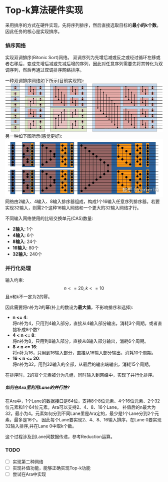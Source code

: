 # Top-k算法硬件实现

采用排序的方式在硬件实现，先将序列排序，然后直接选取目标的**最小的k个数**。因此任务的核心是实现排序。

### 排序网络

实现双调排序(Bitonic Sort)网络。
双调序列为先增后减或反之或经过循环左移或者右移后，变成先增后减或先减后增的序列，因此对任意序列需要先将其转化为双调序列，然后再通过双调排序网络排序。

一种双调排序网络如下所示(目前实现的):
![sort1](./doc/sort1.png)
另一种如下图所示(感觉更好):
![sort2](./doc/sort2.png)
网络由2输入、4输入、8输入排序器组成，构成1个16输入任意序列排序器。若要实现32输入，则需2个这种16输入网络和一个更大的32输入网络才行。

不同输入网络使用的比较交换单元(CAS)数量:

- **2输入**: 1个
- **4输入**: 6个
- **8输入**: 24个
- **16输入**: 80个
- **32输入**: 240个

### 并行化处理

输入约束:
$$n <= 20, k <= 10$$
且n和k不一定为2的幂。

因此需要将n补为2的幂(补上的数设为**最大值**，不影响排序和选择):

- **n <= 4**:  
将n补为4，只用到4输入部分，直接从4输入部分输出，消耗3个周期。或者直接补成8个数?
- **4 < n <= 8**:  
将n补为8，只用到8输入部分，直接从8输入部分输出，消耗6个周期。
- **8 < n <= 16**:  
将n补为16，只用到16输入部分，直接从16输入部分输出，消耗10个周期。
- **16 < n <= 20**:  
将n补为32，用到32输入的全部，从最后的输出端输出，消耗15个周期。

在排序时，2的幂个元素被分为几组，同时输入到网络中，实现了并行化排序。

##### 如何在Ara里利用Lane的并行性?

在Ara中，1个Lane的数据接口是64位，支持8个8位元素、4个16位元素、2个32位元素和1个64位元素。Ara可以支持2、4、8、16个Lane。
补值后的n最大为32，最小为4。元素如何分到不同Lane里是Ara定的，最少是1个Lane分到2个元素，最多是16个。
因此每个Lane要实现2、4、8、16输入排序，在Lane 0要实现32输入排序,并在Lane 0中取k个数。

这个过程涉及到Lane间数据传递，参考Reduction运算。

### TODO

- [ ] 实现第二种网络
- [ ] 实现补值功能，能够正确实现Top-k功能
- [ ] 尝试在Ara中实现

